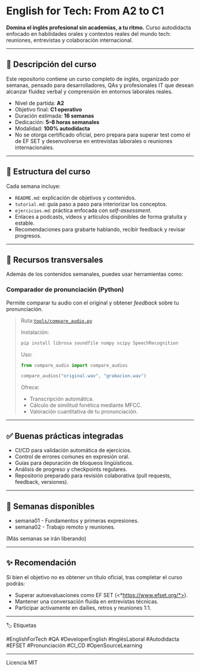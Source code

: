 # English for Tech: From A2 to C1

**Domina el inglés profesional sin academias, a tu ritmo.** Curso autodidacta enfocado en habilidades orales y contextos reales del mundo tech: reuniones, entrevistas y colaboración internacional.

---

## 📌 Descripción del curso

Este repositorio contiene un curso completo de inglés, organizado por semanas, pensado para desarrolladores, QAs y profesionales IT que desean alcanzar fluidez verbal y comprensión en entornos laborales reales.

- Nivel de partida: **A2**
- Objetivo final: **C1 operativo**
- Duración estimada: **16 semanas**
- Dedicación: **5–8 horas semanales**
- Modalidad: **100% autodidacta**
- No se otorga certificado oficial, pero prepara para superar test como el de EF SET y desenvolverse en entrevistas laborales o reuniones internacionales.

---

## 🧭 Estructura del curso

Cada semana incluye:

- `README.md`: explicación de objetivos y contenidos.
- `tutorial.md`: guía paso a paso para interiorizar los conceptos.
- `ejercicios.md`: práctica enfocada con *self-assessment*.
- Enlaces a podcasts, vídeos y artículos disponibles de forma gratuita y estable.
- Recomendaciones para grabarte hablando, recibir feedback y revisar progresos.

---

## 🧠 Recursos transversales

Además de los contenidos semanales, puedes usar herramientas como:

### Comparador de pronunciación (Python)

Permite comparar tu audio con el original y obtener *feedback* sobre tu pronunciación.

>Ruta:[`tools/compare_audio.py`](tools/compare_audio.py)
>
>Instalación:
>
>```bash
>pip install librosa soundfile numpy scipy SpeechRecognition
>```
>
>Uso:
>
>```python
>from compare_audio import compare_audios
>
>compare_audios("original.wav", "grabacion.wav")
>```
>
>Ofrece:
>
>- Transcripción automática.
>- Cálculo de similitud fonética mediante MFCC.
>- Valoración cuantitativa de tu pronunciación.

---

## ✅ Buenas prácticas integradas

- CI/CD para validación automática de ejercicios.
- Control de errores comunes en expresión oral.
- Guías para depuración de bloqueos lingüísticos.
- Análisis de progreso y checkpoints regulares.
- Repositorio preparado para revisión colaborativa (pull requests, feedback, versiones).

---

## 📂 Semanas disponibles

- semana01 - Fundamentos y primeras expresiones.
- semana02 - Trabajo remoto y reuniones.

(Más semanas se irán liberando)

---

## ✨ Recomendación

Si bien el objetivo no es obtener un título oficial, tras completar el curso podrás:
- Superar autoevaluaciones como EF SET (<*https://www.efset.org/*>).
- Mantener una conversación fluida en entrevistas técnicas.
- Participar activamente en dailies, retros y reuniones 1:1.

---

🏷️ Etiquetas

#EnglishForTech #QA #DeveloperEnglish #InglésLaboral #Autodidacta #EFSET #Pronunciación #CI_CD #OpenSourceLearning

---

Licencia MIT
